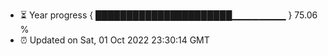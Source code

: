 - ⏳ Year progress { ██████████████████████▁▁▁▁▁▁▁▁ } 75.06 %
- ⏰ Updated on Sat, 01 Oct 2022 23:30:14 GMT

